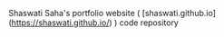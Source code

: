 Shaswati Saha's portfolio website ( [shaswati.github.io] (https://shaswati.github.io/) ) code repository
